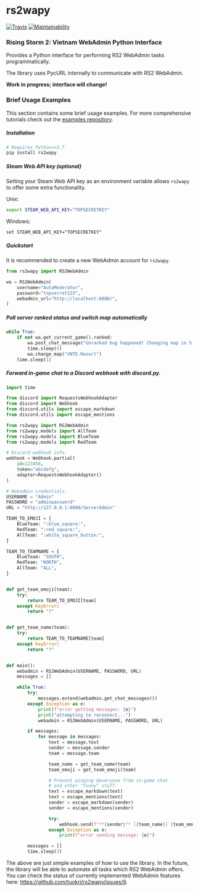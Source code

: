 # rs2wapy
[![Travis](https://travis-ci.com/tuokri/rs2wapy.svg?branch=master)](https://travis-ci.com/github/tuokri/rs2wapy)
[![Maintainability](https://api.codeclimate.com/v1/badges/9d561a84b14c8c3486f6/maintainability)](https://codeclimate.com/github/tuokri/rs2wapy/maintainability)

### Rising Storm 2: Vietnam WebAdmin Python Interface
Provides a Python interface for performing RS2 WebAdmin
tasks programmatically.

The library uses PycURL internally to communicate with RS2 WebAdmin.

**Work in progress; interface will change!**


### Brief Usage Examples
This section contains some brief usage examples.
For more comprehensive tutorials check out the
[examples repository](https://github.com/tuokri/rs2wapy-examples).

##### Installation
```bash
# Requires Python=>3.7
pip install rs2wapy
```

##### Steam Web API key (optional)
Setting your Steam Web API key as an environment variable
allows `rs2wapy` to offer some extra functionality.

Unix:
```bash
export STEAM_WEB_API_KEY="TOPSECRETKEY"
```

Windows:
```Batchfile
set STEAM_WEB_API_KEY="TOPSECRETKEY"
```

##### Quickstart
It is recommended to create a new WebAdmin account for
`rs2wapy`.
```python
from rs2wapy import RS2WebAdmin

wa = RS2WebAdmin(
    username="AutoModerator",
    password="topsecret123",
    webadmin_url="http://localhost:8080/",
)
```

##### Poll server ranked status and switch map automatically
```python
while True:
    if not wa.get_current_game().ranked:
        wa.post_chat_message("Unranked bug happened! Changing map in 5 seconds!")
        time.sleep(5)
        wa.change_map("VNTE-Resort")
    time.sleep(1)
```

##### Forward in-game chat to a Discord webhook with discord.py.
```python
import time

from discord import RequestsWebhookAdapter
from discord import Webhook
from discord.utils import escape_markdown
from discord.utils import escape_mentions

from rs2wapy import RS2WebAdmin
from rs2wapy.models import AllTeam
from rs2wapy.models import BlueTeam
from rs2wapy.models import RedTeam

# Discord webhook info.
webhook = Webhook.partial(
    id=123456,
    token="abcdefg",
    adapter=RequestsWebhookAdapter()
)

# Webadmin credentials.
USERNAME = "Admin"
PASSWORD = "adminpassword"
URL = "http://127.0.0.1:8080/ServerAdmin"

TEAM_TO_EMOJI = {
    BlueTeam: ":blue_square:",
    RedTeam: ":red_square:",
    AllTeam: ":white_square_button:",
}

TEAM_TO_TEAMNAME = {
    BlueTeam: "SOUTH",
    RedTeam: "NORTH",
    AllTeam: "ALL",
}


def get_team_emoji(team):
    try:
        return TEAM_TO_EMOJI[team]
    except KeyError:
        return "?"


def get_team_name(team):
    try:
        return TEAM_TO_TEAMNAME[team]
    except KeyError:
        return "?"


def main():
    webadmin = RS2WebAdmin(USERNAME, PASSWORD, URL)
    messages = []

    while True:
        try:
            messages.extend(webadmin.get_chat_messages())
        except Exception as e:
            print(f"error getting messages: {e}")
            print("attempting to reconnect...")
            webadmin = RS2WebAdmin(USERNAME, PASSWORD, URL)

        if messages:
            for message in messages:
                text = message.text
                sender = message.sender
                team = message.team

                team_name = get_team_name(team)
                team_emoji = get_team_emoji(team)

                # Prevent pinging @everyone from in-game chat
                # and other "funny" stuff.
                text = escape_markdown(text)
                text = escape_mentions(text)
                sender = escape_markdown(sender)
                sender = escape_mentions(sender)

                try:
                    webhook.send(f"**{sender}** [{team_name}] {team_emoji}: {text}")
                except Exception as e:
                    print(f"error sending message: {e}")

        messages = []
        time.sleep(3)
```

The above are just simple examples of how to use the library. In the future,
the library will be able to automate all tasks which RS2 WebAdmin offers.
You can check the status of currently implemented WebAdmin features here:
https://github.com/tuokri/rs2wapy/issues/9.
